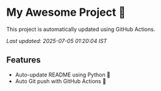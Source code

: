 # My Awesome Project 🚀

This project is automatically updated using GitHub Actions.

_Last updated: 2025-07-05 01:20:04 IST_

## Features
- Auto-update README using Python 🐍
- Auto Git push with GitHub Actions 🤖
